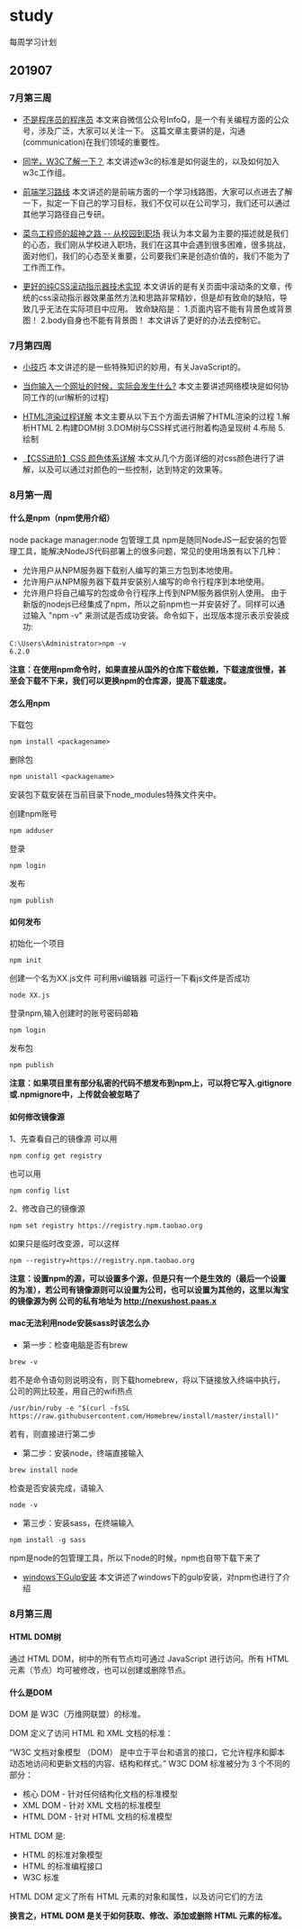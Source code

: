 # study
每周学习计划

## 201907

### 7月第三周

* [不是程序员的程序员](https://mp.weixin.qq.com/s/aEVRaqbuxPxeQwW3ewCqnA)
本文来自微信公众号InfoQ，是一个有关编程方面的公众号，涉及广泛，大家可以关注一下。
这篇文章主要讲的是，沟通 (communication)在我们领域的重要性。

* [同学，W3C了解一下？](https://75team.com/post/first-impression-of-w3c)
本文讲述w3c的标准是如何诞生的，以及如何加入w3c工作组。

* [前端学习路线](https://www.cnblogs.com/wu-web/p/8228340.html)
本文讲述的是前端方面的一个学习线路图，大家可以点进去了解一下，拟定一下自己的学习目标，我们不仅可以在公司学习，我们还可以通过其他学习路径自己专研。

* [菜鸟工程师的超神之路 -- 从校园到职场](https://mp.weixin.qq.com/s?__biz=MzAwMDc1ODA4Nw==&mid=2655123731&idx=1&sn=e1bcf595fad34a304f17d339701e7537&scene=0#wechat_redirect)
我认为本文最为主要的描述就是我们的心态，我们刚从学校进入职场，我们在这其中会遇到很多困难，很多挑战，面对他们，我们的心态至关重要，公司要我们来是创造价值的，我们不能为了工作而工作。

* [更好的纯CSS滚动指示器技术实现](https://www.zhangxinxu.com/wordpress/2019/06/better-css-scroll-indicator/)
本文讲诉的是有关页面中滚动条的文章，传统的css滚动指示器效果虽然方法和思路非常精妙，但是却有致命的缺陷，导致几乎无法在实际项目中应用。
致命缺陷是：
1.页面内容不能有背景色或背景图！
2.body自身也不能有背景图！
本文讲诉了更好的办法去控制它。

### 7月第四周

* [小技巧](https://www.cnblogs.com/ljwsyt/p/9516416.html)
本文讲述的是一些特殊知识的妙用，有关JavaScript的。

* [当你输入一个网址的时候，实际会发生什么?](https://www.cnblogs.com/wenanry/archive/2010/02/25/1673368.html)
本文主要讲述网络模块是如何协同工作的(url解析的过程)

* [HTML渲染过程详解](https://www.cnblogs.com/dojo-lzz/p/3983335.html)
本文主要从以下五个方面去讲解了HTML渲染的过程
1.解析HTML
2.构建DOM树
3.DOM树与CSS样式进行附着构造呈现树
4.布局
5.绘制

* [【CSS进阶】CSS 颜色体系详解](https://www.cnblogs.com/coco1s/p/5622534.html)
本文从几个方面详细的对css颜色进行了讲解，以及可以通过对颜色的一些控制，达到特定的效果等。

### 8月第一周
#### 什么是npm（npm使用介绍）
node package manager:node 包管理工具
npm是随同NodeJS一起安装的包管理工具，能解决NodeJS代码部署上的很多问题，常见的使用场景有以下几种：
+ 允许用户从NPM服务器下载别人编写的第三方包到本地使用。
+ 允许用户从NPM服务器下载并安装别人编写的命令行程序到本地使用。
+ 允许用户将自己编写的包或命令行程序上传到NPM服务器供别人使用。
由于新版的nodejs已经集成了npm，所以之前npm也一并安装好了。同样可以通过输入 "npm -v" 来测试是否成功安装。命令如下，出现版本提示表示安装成功:
```
C:\Users\Administrator>npm -v
6.2.0
```
__注意：在使用npm命令时，如果直接从国外的仓库下载依赖，下载速度很慢，甚至会下载不下来，我们可以更换npm的仓库源，提高下载速度。__

#### 怎么用npm
下载包
```
npm install <packagename>
```
删除包
```
npm unistall <packagename>
```
安装包下载安装在当前目录下node_modules特殊文件夹中。

创建npm账号
```
npm adduser
```
登录
```
npm login
```
发布
```
npm publish
```
#### 如何发布
初始化一个项目
```
npm init
```
创建一个名为XX.js文件
可利用vi编辑器
可运行一下看js文件是否成功
```
node XX.js
```
登录npm,输入创建时的账号密码邮箱
```
npm login
```
发布包
```
npm publish
```
__注意：如果项目里有部分私密的代码不想发布到npm上，可以将它写入.gitignore 或.npmignore中，上传就会被忽略了__

#### 如何修改镜像源
1、先查看自己的镜像源
可以用
```
npm config get registry
```
也可以用
```
npm config list
```
2、修改自己的镜像源
```
npm set registry https://registry.npm.taobao.org
```
如果只是临时改变源，可以这样
```
npm --registry=https://registry.npm.taobao.org
```
__注意：设置npm的源，可以设置多个源，但是只有一个是生效的（最后一个设置的为准），若公司有镜像源则可以设置为公司，也可以设置为其他的，这里以淘宝的镜像源为例__
__公司的私有地址为 http://nexushost.paas.x__

#### mac无法利用node安装sass时该怎么办
+ 第一步：检查电脑是否有brew
```
brew -v
```
若不是命令语句则说明没有，则下载homebrew，将以下链接放入终端中执行，公司的网比较差，用自己的wifi热点
``` 
/usr/bin/ruby -e "$(curl -fsSL https://raw.githubusercontent.com/Homebrew/install/master/install)"
```
若有，则直接进行第二步
+ 第二步：安装node，终端直接输入
```
brew install node
```
检查是否安装完成，请输入
```
node -v
```
+ 第三步：安装sass，在终端输入
```
npm install -g sass
```
npm是node的包管理工具，所以下node的时候，npm也自带下载下来了

* [windows下Gulp安装](https://www.cnblogs.com/liubin0509/p/5710822.html)
本文讲述了windows下的gulp安装，对npm也进行了介绍

### 8月第三周
#### HTML DOM树
通过 HTML DOM，树中的所有节点均可通过 JavaScript 进行访问。所有 HTML 元素（节点）均可被修改，也可以创建或删除节点。
#### 什么是DOM
DOM 是 W3C（万维网联盟）的标准。

DOM 定义了访问 HTML 和 XML 文档的标准：

“W3C 文档对象模型 （DOM） 是中立于平台和语言的接口，它允许程序和脚本动态地访问和更新文档的内容、结构和样式。”
W3C DOM 标准被分为 3 个不同的部分：

+ 核心 DOM - 针对任何结构化文档的标准模型
+ XML DOM - 针对 XML 文档的标准模型
+ HTML DOM - 针对 HTML 文档的标准模型

HTML DOM 是:
+ HTML 的标准对象模型
+ HTML 的标准编程接口
+ W3C 标准

HTML DOM 定义了所有 HTML 元素的对象和属性，以及访问它们的方法

**换言之，HTML DOM 是关于如何获取、修改、添加或删除 HTML 元素的标准。**
